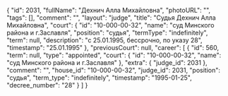 {
    "id": 2031,
    "fullName": "Дехнич Алла Михайловна",
    "photoURL": "",
    "tags": [],
    "comment": "",
    "layout": "judge",
    "title": "Судья Дехнич Алла Михайловна",
    "court": {
        "id": "10-000-00-32",
        "name": "суд Минского района и г.Заславля",
        "position": "судья",
        "termType": "indefinitely",
        "term": null,
        "description": "c 25.01.1995, бессрочно, по указу 28",
        "timestamp": "25.01.1995"
    },
    "previousCourt": null,
    "career": [
        {
            "id": 560,
            "term": null,
            "type": "appointed",
            "court": {
                "id": "10-000-00-32",
                "name": "суд Минского района и г.Заславля"
            },
            "extra": {
                "judge_id": 2031
            },
            "comment": "",
            "house_id": "10-000-00-32",
            "judge_id": 2031,
            "position": "судья",
            "term_type": "indefinitely",
            "timestamp": "1995-01-25",
            "decree_number": "28"
        }
    ]
}